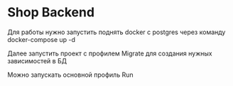 # Shop Backend
Для работы нужно запустить поднять docker с postgres через команду docker-compose up -d

Далее запустить проект с профилем Migrate для создания нужных зависимостей в БД

Можно запускать основной профиль Run
